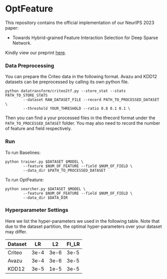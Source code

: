 # OptFeature

This repository contains the official implementation of our NeurIPS 2023 paper: 
  - Towards Hybrid-grained Feature Interaction Selection for Deep Sparse Network.

Kindly view our preprint [here](https://arxiv.org/abs/2310.15342).

### Data Preprocessing

You can prepare the Criteo data in the following format. Avazu and KDD12 datasets can be preprocessed by calling its own python file.

```
python datatransform/criteo2tf.py --store_stat --stats PATH_TO_STORE_STATS
		--dataset RAW_DATASET_FILE --record PATH_TO_PROCESSED_DATASET \
		--threshold YOUR_THRESHOLD --ratio 0.8 0.1 0.1 \
```

Then you can find a your processed files in the tfrecord format under the `PATH_TO_PROCESSED_DATASET` folder. You may also need to record the number of feature and field respectively.

### Run

To run Baselines:
```
python trainer.py $DATASET $MODEL \
        --feature $NUM_OF_FEATURE --field $NUM_OF_FIELD \
        --data_dir $PATH_TO_PROCESSED_DATASET
```

To run OptFeature:
```
python searcher.py $DATASET $MODEL \
        --feature $NUM_OF_FEATURE --field $NUM_OF_FIELD \
        --data_dir $DATA_DIR
```

### Hyperparameter Settings

Here we list the hyper-parameters we used in the following table. Note that due to the dataset partition, the optimal hyper-parameters over your dataset may differ.

| Dataset | LR | L2 | FI_LR |
| ------------- | ------------------------------------------------------------ | ------------------------------------------------------------ | ------------------------------------------------------------ |
| Criteo | 3e-4 | 3e-6 | 3e-5 | 
| Avazu  | 3e-4 | 3e-6 | 3e-5 |
| KDD12  | 3e-5 | 1e-5 | 3e-5 |
